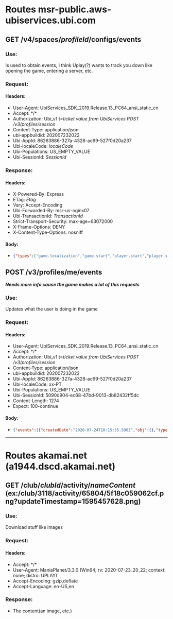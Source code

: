 # Routes msr-public.aws-ubiservices.ubi.com

## GET /v4/spaces/*profileId*/configs/events

### Use:

Is used to obtain events, I think Uplay(?) wants to track you down like opening the game, entering a server, etc.

### Request:

#### Headers:

* User-Agent: UbiServices_SDK_2019.Release.13_PC64_ansi_static_cn
* Accept: \*/\*
* Authorization: Ubi_v1 t=*ticket value from UbiServices POST /v3/profiles/session*
* Content-Type: application/json
* ubi-appbuildid: 202007232022
* Ubi-AppId: 86263886-327a-4328-ac69-527f0d20a237
* Ubi-localeCode: *localeCode*
* Ubi-Populations: US_EMPTY_VALUE
* Ubi-SessionId: *SessionId*

### Response:

#### Headers:

* X-Powered-By: Express
* ETag: *Etag*
* Vary: Accept-Encoding
* Ubi-Forwarded-By: msr-us-nginx07 
* Ubi-TransactionId: *TransactionId*
* Strict-Transport-Security: max-age=63072000
* X-Frame-Options: DENY
* X-Content-Type-Options: nosniff

#### Body:

* ```json
  {"types":["game.localization","game.start","player.start","player.stats.playtime","context.start.gameMode","context.stop.gameMode","context.start.map","context.stop.map","context.stop.play","context.start.play","custom.newMapCreated","custom.stats.medal","player.progression.medal"],"s2sConfig":{"maxBatchSize":2500,"sendPeriodSeconds":1},"publicConfig":{"sendPeriodSeconds":30,"hmacEnabled":false}}
  ```

## POST /v3/profiles/me/events

***Needs more info cause the game makes a lot of this requests***

### Use:

Updates what the user is doing in the game

### Request:

#### Headers:

* User-Agent: UbiServices_SDK_2019.Release.13_PC64_ansi_static_cn
* Accept: \*/\*
* Authorization: Ubi_v1 t=*ticket value from UbiServices POST /v3/profiles/session*
* Content-Type: application/json
* ubi-appbuildid: 202007232022
* Ubi-AppId: 86263886-327a-4328-ac69-527f0d20a237
* Ubi-localeCode: xx-PT
* Ubi-Populations: US_EMPTY_VALUE
* Ubi-SessionId: 5090d904-ec68-47bd-9013-db82432ff5dc
* Content-Length: 1274
* Expect: 100-continue

#### Body:

* ```json
  {"events":[{"createdDate":"2020-07-24T18:15:35.590Z","obj":{},"typeData":{"machineId":"*machineId*","buildVersion":"202007232022","gameVersion":"Full","gameSku":"PC-WW","usSdkVersion":"2019.Release.13"},"type":"game.start","seqId":0,"contexts":[]},{"createdDate":"2020-07-24T18:15:45.503Z","obj":{"gameVersion":"Full"},"typeData":{"abtesting":{},"platformType":"uplay"},"type":"player.start","absolutePlaytime":*absolutePlayTime*,"relativePlaytime":0,"seqId":1,"contexts":[]},{"createdDate":"2020-07-24T18:15:45.503Z","obj":{"soloPlaytimeAbsolute":*soloPlaytimeAbsolute*,"livePlaytimeAbsolute":*livePlaytimeAbsolute*,"clubPlaytimeAbsolute":*clubPlaytimeAbsolute*,"localPlaytimeAbsolute":*localPlaytimeAbsolute*,"createPlaytimeAbsolute":*createPlaytimeAbsolute*},"typeData":{"playtimeAbsolute":*playtimeAbsolute*,"playtimeRelative":0},"type":"player.stats.playtime","absolutePlaytime":*absolutePlaytime*,"relativePlaytime":0,"seqId":2,"contexts":[]},{"createdDate":"2020-07-24T18:15:49.919Z","obj":{},"typeData":{"menuLanguage":"en-US","audioLanguage":"en-US","platformLanguage":"*plataformLanguage*","areSubtitlesEnabled":false,"subtitlesLanguage":"none"},"type":"game.localization","absolutePlaytime":*absolutePlaytime*,"relativePlaytime":4,"seqId":3,"contexts":[]}],"gameSessionId":"*sessionId*","playerSessionId":"*sessionId*","spaceId":"*spaceId/profileId(?)*" }
  ```

---

# Routes akamai.net (a1944.dscd.akamai.net)

## GET /club/*clubId*/activity/*nameContent* (ex:/club/3118/activity/65804/5f18c059062cf.png?updateTimestamp=1595457628.png)

### Use:

Download stuff like images

### Request:

#### Headers:

* Accept: \*/\*
* User-Agent: ManiaPlanet/3.3.0 (Win64; rv: 2020-07-23_20_22; context: none; distro: UPLAY)
* Accept-Encoding: gzip,deflate
* Accept-Language: en-US,en

### Response:

* The content(an image, etc.)
